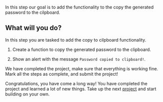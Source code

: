 In this step our goal is to add the functionality to the copy the generated password to the cilpboard.

## What will you do?

In this step you are tasked to add the copy to cilpboard functionality.

1. Create a function to copy the generated password to the clipboard.

2. Show an alert with the message `Password copied to clipboard!`.

We have completed the project, make sure that everything is working fine. Mark all the steps as complete, and submit the project!

Congratulations, you have come a long way! You have completed the project and learned a lot of new things. Take up the next [project](https://codedamn.com/projects) and start building on your own.
